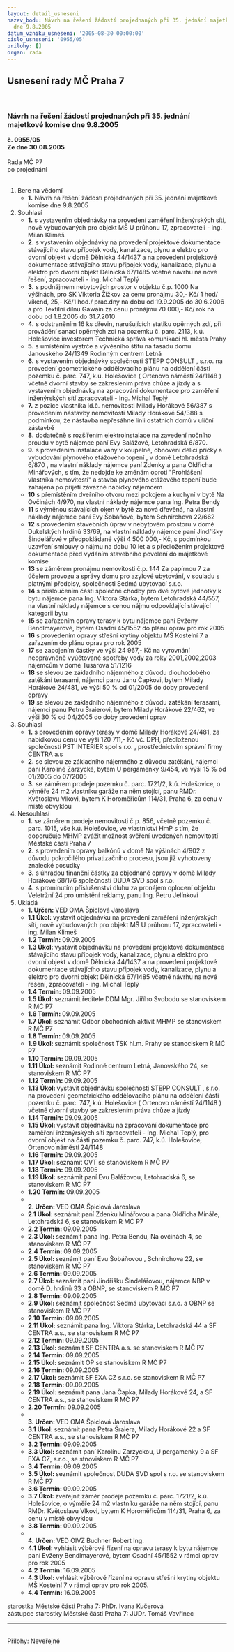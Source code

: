 ```yaml
---
layout: detail_usneseni
nazev_bodu: Návrh na řešení žádostí projednaných při 35. jednání majetkové komise
  dne 9.8.2005
datum_vzniku_usneseni: '2005-08-30 00:00:00'
cislo_usneseni: '0955/05'
prilohy: []
organ: rada
---
```

<div id="ucUsn_pList" class="usn">
	<span><h2>Usnesení rady MČ Praha 7 </h2>
<br></span><div class="standBody">
<span><h3>Návrh na řešení žádostí projednaných při 35. jednání majetkové komise dne 9.8.2005</h3></span><div class="center">
		<strong>č. 0955/05</strong><br>
	</div>
<div class="center">
		<strong>Ze dne 30.08.2005</strong><br><br>
	</div>Rada MČ P7<br> po projednání<br><br><ol>
<li>Bere na vědomí<ul><li>
<strong>1.</strong> Návrh na řešení žádostí projednaných při 35. jednání majetkové komise dne 9.8.2005</li></ul>
</li>
<li>Souhlasí<ul>
<li>
<strong>1.</strong> s vystavením objednávky na provedení zaměření inženýrských sítí, nově vybudovaných pro objekt MŠ U průhonu 17, zpracovateli -  ing. Milan Klimeš</li>
<li>
<strong>2.</strong> s vystavením objednávky na provedení projektové dokumentace stávajícího stavu přípojek vody, kanalizace, plynu a elektro pro dvorní objekt v domě Dělnická 44/1437 a na provedení projektové dokumentace stávajícího stavu  přípojek vody, kanalizace, plynu a elektro pro dvorní objekt Dělnická 67/1485  včetně návrhu  na nové řešení, zpracovateli - ing. Michal Teplý</li>
<li>
<strong>3.</strong> s podnájmem nebytových prostor v objektu č.p. 1000 Na výšinách, pro  SK Viktoria Žižkov za cenu pronájmu 30,- Kč/ 1 hod/ víkend, 25,- Kč/1 hod./ prac.dny na dobu  od 19.9.2005 do 30.6.2006 a pro Textilní dílnu Gawain za cenu pronájmu 70 000,- Kč/ rok na dobu od 1.8.2005 do 31.7.2010</li>
<li>
<strong>4.</strong> s odstraněním 16 ks dřevin, narušujících statiku opěrných zdí, při provádění sanací opěrných zdí na pozemku č. parc. 2113, k.ú. Holešovice investorem Technická správa komunikací hl. města Prahy</li>
<li>
<strong>5.</strong> s umístěním výstrče a vývěsního štítu na fasádu domu Janovského 24/1349 Rodinným centrem Letná</li>
<li>
<strong>6.</strong> s vystavením objednávky společnosti STEPP CONSULT , s.r.o. na provedení geometrického oddělovacího plánu na oddělení části pozemku č. parc. 747, k.ú. Holešovice ( Ortenovo náměstí 24/1148 ) včetně dvorní stavby se zakreslením práva chůze a jízdy a s vystavením objednávky na zpracování dokumentace pro  zaměření inženýrských sítí zpracovateli - Ing. Michal Teplý</li>
<li>
<strong>7.</strong> z pozice vlastníka  id.č. nemovitosti Milady Horákové 56/387 s provedením nástavby nemovitosti Milady Horákové 54/388 s podmínkou, že nástavba nepřesáhne linii ostatních domů v uliční zástavbě</li>
<li>
<strong>8.</strong> dodatečně s rozšířením elektroinstalace na zavedení nočního proudu v bytě nájemce paní Evy Balážové, Letohradská 6/870.</li>
<li>
<strong>9.</strong> s provedením instalace vany v koupelně, obnovení dělící příčky a vybudování plynového etážového topení , v domě Letohradská 6/870 , na vlastní náklady nájemce paní Zdenky a pana Oldřicha Minářových, s tím, že nedojde ke změnám oproti "Prohlášení vlastníka nemovitosti" a stavba plynového etážového topení bude zahájena po přijetí závazné nabídky nájemcem</li>
<li>
<strong>10</strong> s přemístěním dveřního otvoru  mezi pokojem a kuchyní v bytě Na Ovčinách 4/970, na vlastní náklady nájemce pana Ing. Petra Bendy</li>
<li>
<strong>11</strong> s výměnou stávajících oken v bytě za nová dřevěná, na vlastní náklady nájemce paní Evy Šobáňové, bytem Schnirchova 22/662</li>
<li>
<strong>12</strong> s provedením stavebních úprav v nebytovém prostoru v domě Dukelských hrdinů 33/69, na vlastní náklady nájemce paní Jindřišky Šindelářové v předpokládané výši 4 500 000,- Kč, s podmínkou uzavření smlouvy o nájmu na dobu 10 let a s předložením projektové dokumentace před vydáním stavebního povolení do  majetkové komise</li>
<li>
<strong>13</strong> se záměrem pronájmu nemovitosti č.p. 144 Za papírnou 7 za účelem provozu a správy domu pro azylové ubytování, v souladu s platnými předpisy, společnosti Sedmá ubytovací s.r.o.</li>
<li>
<strong>14</strong> s přisloučením části společné chodby pro dvě bytové jednotky k bytu nájemce pana Ing. Viktora Stárka, bytem Letohradská 44/557, na vlastní náklady nájemce s cenou nájmu odpovídající stávající kategorii bytu</li>
<li>
<strong>15</strong> se zařazením opravy terasy k bytu nájemce paní Evženy Bendlmayerové, bytem Osadní 45/1552 do plánu oprav pro rok 2005</li>
<li>
<strong>16</strong> s provedením opravy střešní krytiny objektu MŠ Kostelní 7 a zařazením do plánu oprav pro rok 2005 </li>
<li>
<strong>17</strong> se zapojením částky ve výši 24 967,- Kč na vyrovnání neoprávněně vyúčtované spotřeby vody za roky 2001,2002,2003 nájemcům v domě Tusarova 51/1216</li>
<li>
<strong>18</strong> se slevou ze základního nájemného z důvodu  dlouhodobého zatékání terasami, nájemci panu Janu Čapkovi, bytem Milady Horákové 24/481, ve výši 50 % od 01/2005 do doby provedení opravy</li>
<li>
<strong>19</strong> se slevou ze základního nájemného z důvodu zatékání terasami, nájemci panu Petru Šraierovi, bytem Milady Horákové 22/462, ve výši 30 % od 04/2005 do doby provedení oprav</li>
</ul>
</li>
<li>Souhlasí<ul>
<li>
<strong>1.</strong> s provedením opravy terasy v domě Milady Horákové 24/481, za nabídkovou cenu ve výši 120 711,- Kč vč. DPH, předloženou společností PST INTERIER spol s r.o. , prostřednictvím správní firmy CENTRA a.s</li>
<li>
<strong>2.</strong> se slevou ze základního nájemného z důvodu zatékání, nájemci paní Karolíně Zarzycké, bytem U pergamenky 9/454, ve výši 15 % od 01/2005 do 07/2005</li>
<li>
<strong>3.</strong> se záměrem prodeje pozemku č. parc. 1721/2, k.ú. Holešovice, o výměře 24 m2 vlastníku garáže na něm stojící, panu RMDr. Květoslavu Vlkovi, bytem K Horoměřicům 114/31, Praha 6, za cenu v místě obvyklou</li>
</ul>
</li>
<li>Nesouhlasí<ul>
<li>
<strong>1.</strong> se záměrem  prodeje nemovitosti č.p. 856, včetně pozemku č. parc. 1015, vše k.ú. Holešovice, ve vlastnictví HmP s tím, že doporučuje MHMP zvážit možnost svěření uvedených nemovitostí Městské části Praha 7</li>
<li>
<strong>2.</strong> s provedením opravy balkónů v domě Na výšinách 4/902 z důvodu pokročilého privatizačního procesu, jsou již vyhotoveny znalecké posudky</li>
<li>
<strong>3.</strong> s úhradou finanční částky za objednané opravy v domě Milady Horákové 68/176 společnosti DUDA SVD spol s r.o.</li>
<li>
<strong>4.</strong> s prominutím příslušenství dluhu za pronájem oplocení objektu Veletržní 24 pro umístění reklamy, panu Ing. Petru Jelínkovi</li>
</ul>
</li>
<li>Ukládá<ul>
<li>
<strong>1. Určen: </strong>VED OMA Špiclová Jaroslava</li>
<li>
<strong>1.1 Úkol: </strong>vystavit objednávku na provedení zaměření inženýrských sítí, nově vybudovaných pro objekt MŠ U průhonu 17, zpracovateli -  ing. Milan Klimeš</li>
<li>
<strong>1.2 Termín: </strong>09.09.2005</li>
<li>
<strong>1.3 Úkol: </strong>vystavit objednávku na provedení projektové dokumentace stávajícího stavu přípojek vody, kanalizace, plynu a elektro pro dvorní objekt v domě Dělnická 44/1437 a na provedení projektové dokumentace stávajícího stavu  přípojek vody, kanalizace, plynu a elektro pro dvorní objekt Dělnická 67/1485  včetně návrhu  na nové řešení, zpracovateli - ing. Michal Teplý</li>
<li>
<strong>1.4 Termín: </strong>09.09.2005</li>
<li>
<strong>1.5 Úkol: </strong>seznámit ředitele DDM Mgr. Jiřího Svobodu se stanoviskem R MČ P7</li>
<li>
<strong>1.6 Termín: </strong>09.09.2005</li>
<li>
<strong>1.7 Úkol: </strong>seznámit Odbor obchodních aktivit MHMP se stanoviskem R MČ P7</li>
<li>
<strong>1.8 Termín: </strong>09.09.2005</li>
<li>
<strong>1.9 Úkol: </strong>seznámit společnost TSK hl.m. Prahy se stanociskem R MČ P7</li>
<li>
<strong>1.10 Termín: </strong>09.09.2005</li>
<li>
<strong>1.11 Úkol: </strong>seznámit Rodinné centrum Letná, Janovského 24, se stanoviskem R MČ P7</li>
<li>
<strong>1.12 Termín: </strong>09.09.2005</li>
<li>
<strong>1.13 Úkol: </strong>vystavit objednávku společnosti STEPP CONSULT , s.r.o. na provedení geometrického oddělovacího plánu na oddělení části pozemku č. parc. 747, k.ú. Holešovice ( Ortenovo náměstí 24/1148 ) včetně dvorní stavby se zakreslením práva chůze a jízdy </li>
<li>
<strong>1.14 Termín: </strong>09.09.2005</li>
<li>
<strong>1.15 Úkol: </strong>vystavit objednávku na zpracování dokumentace pro  zaměření inženýrských sítí zpracovateli - Ing. Michal Teplý, pro dvorní objekt na části pozemku č. parc. 747, k.ú. Holešovice, Ortenovo náměstí 24/1148 </li>
<li>
<strong>1.16 Termín: </strong>09.09.2005</li>
<li>
<strong>1.17 Úkol: </strong>seznámit OVT se stanoviskem R MČ P7</li>
<li>
<strong>1.18 Termín: </strong>09.09.2005</li>
<li>
<strong>1.19 Úkol: </strong>seznámit paní Evu Balážovou, Letohradská 6, se stanoviskem R MČ P7</li>
<li>
<strong>1.20 Termín: </strong>09.09.2005</li>
<li>
<strong><br>2. Určen: </strong>VED OMA Špiclová Jaroslava</li>
<li>
<strong>2.1 Úkol: </strong>seznámit paní Zdenku Minářovou a pana Oldřicha Mináře, Letohradská 6, se stanoviskem R MČ P7</li>
<li>
<strong>2.2 Termín: </strong>09.09.2005</li>
<li>
<strong>2.3 Úkol: </strong>seznámit pana Ing. Petra Bendu, Na ovčinách 4, se stanoviskem R MČ P7</li>
<li>
<strong>2.4 Termín: </strong>09.09.2005</li>
<li>
<strong>2.5 Úkol: </strong>seznámit paní Evu Šobáňovou , Schnirchova 22, se stanoviskem R MČ P7</li>
<li>
<strong>2.6 Termín: </strong>09.09.2005</li>
<li>
<strong>2.7 Úkol: </strong>seznámit paní Jindřišku Šindelářovou, nájemce NBP v domě D. hrdinů 33 a OBNP, se stanoviskem R MČ P7</li>
<li>
<strong>2.8 Termín: </strong>09.09.2005</li>
<li>
<strong>2.9 Úkol: </strong>seznámit společnost Sedmá ubytovací s.r.o.  a OBNP se stanoviskem R MČ P7</li>
<li>
<strong>2.10 Termín: </strong>09.09.2005</li>
<li>
<strong>2.11 Úkol: </strong>seznámit pana Ing. Viktora Stárka, Letohradská 44 a SF CENTRA a.s., se stanoviskem R MČ P7</li>
<li>
<strong>2.12 Termín: </strong>09.09.2005</li>
<li>
<strong>2.13 Úkol: </strong>seznámit SF CENTRA a.s. se stanoviskem R MČ P7</li>
<li>
<strong>2.14 Termín: </strong>09.09.2005</li>
<li>
<strong>2.15 Úkol: </strong>seznámit OP se stanoviskem R MČ P7</li>
<li>
<strong>2.16 Termín: </strong>09.09.2005</li>
<li>
<strong>2.17 Úkol: </strong>seznámit SF EXA CZ s.r.o. se stanoviskem R MČ P7</li>
<li>
<strong>2.18 Termín: </strong>09.09.2005</li>
<li>
<strong>2.19 Úkol: </strong>seznámit pana Jana Čapka, Milady Horákové 24, a SF CENTRA a.s., se stanoviskem R MČ P7</li>
<li>
<strong>2.20 Termín: </strong>09.09.2005</li>
<li>
<strong><br>3. Určen: </strong>VED OMA Špiclová Jaroslava</li>
<li>
<strong>3.1 Úkol: </strong>seznámit pana Petra Šraiera, Milady Horákové 22 a SF CENTRA a.s., se stanoviskem R MČ P7</li>
<li>
<strong>3.2 Termín: </strong>09.09.2005</li>
<li>
<strong>3.3 Úkol: </strong>seznámit paní Karolínu Zarzyckou, U pergamenky 9 a SF EXA CZ, s.r.o., se stnoviskem R MČ P7</li>
<li>
<strong>3.4 Termín: </strong>09.09.2005</li>
<li>
<strong>3.5 Úkol: </strong>seznámit společnost DUDA SVD spol s r.o. se stanoviskem R MČ P7</li>
<li>
<strong>3.6 Termín: </strong>09.09.2005</li>
<li>
<strong>3.7 Úkol: </strong>zveřejnit  záměr prodeje pozemku č. parc. 1721/2, k.ú. Holešovice, o výměře 24 m2 vlastníku garáže na něm stojící, panu RMDr. Květoslavu Vlkovi, bytem K Horoměřicům 114/31, Praha 6, za cenu v místě obvyklou</li>
<li>
<strong>3.8 Termín: </strong>09.09.2005</li>
<li>
<strong><br>4. Určen: </strong>VED OIVZ Buchner Robert Ing.</li>
<li>
<strong>4.1 Úkol: </strong>vyhlásit výběrové řízení na opravu terasy k bytu nájemce paní Evženy Bendlmayerové, bytem Osadní 45/1552 v rámci oprav pro rok 2005</li>
<li>
<strong>4.2 Termín: </strong>16.09.2005</li>
<li>
<strong>4.3 Úkol: </strong>vyhlásit výběrové řízení na opravu střešní krytiny objektu MŠ Kostelní 7 v rámci  oprav pro rok 2005.</li>
<li>
<strong>4.4 Termín: </strong>16.09.2005</li>
</ul>
</li>
</ol>starostka Městské části Praha 7: PhDr. Ivana Kučerová<br>zástupce starostky Městské části Praha 7: JUDr. Tomáš Vavřinec <hr>
<br>Přílohy: Neveřejné</div>
</div>